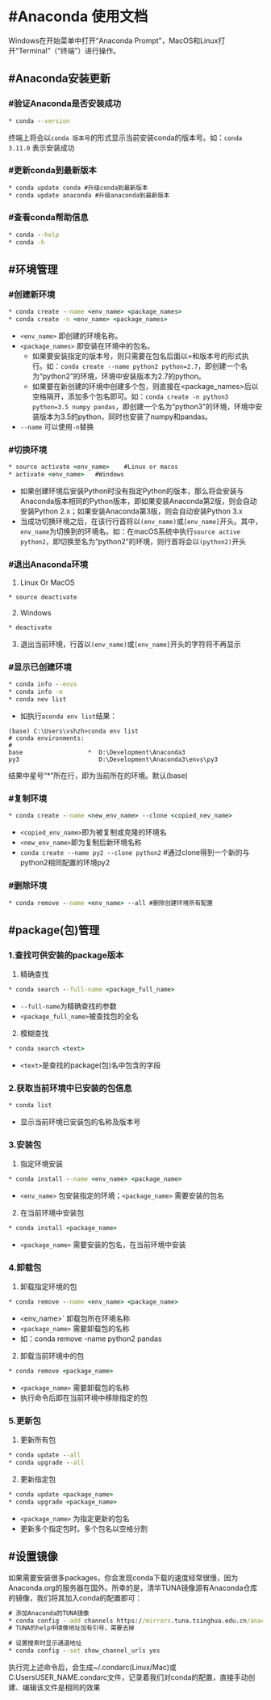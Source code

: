 # #Anaconda 使用文档

Windows在开始菜单中打开“Anaconda Prompt”，MacOS和Linux打开“Terminal”（“终端”）进行操作。

## #Anaconda安装更新

### #验证Anaconda是否安装成功
```cmd
* conda --version
```
终端上将会以` conda 版本号 `的形式显示当前安装conda的版本号。如：`conda 3.11.0`  表示安装成功

### #更新conda到最新版本
```cmd
* conda update conda #升级conda到最新版本
* conda update anaconda #升级anaconda到最新版本
```

### #查看conda帮助信息
```cmd
* conda --help
* conda -h
```

## #环境管理

### #创建新环境

```cmd
* conda create --name <env_name> <package_names>
* conda create -n <env_name> <package_names>
```

* `<env_name>` 即创建的环境名称。
* `<package_names>` 即安装在环境中的包名。
     * 如果要安装指定的版本号，则只需要在包名后面以=和版本号的形式执行。如：`conda create --name python2 python=2.7`，即创建一个名为“python2”的环境，环境中安装版本为2.7的python。
    * 如果要在新创建的环境中创建多个包，则直接在<package_names>后以空格隔开，添加多个包名即可。如：`conda create -n python3 python=3.5 numpy pandas`，即创建一个名为“python3”的环境，环境中安装版本为3.5的python，同时也安装了numpy和pandas。
* `--name` 可以使用`-n`替换

### #切换环境
```cmd
* source activate <env_name>    #Linux or macos
* activate <env_name>   #Windows
```

* 如果创建环境后安装Python时没有指定Python的版本，那么将会安装与Anaconda版本相同的Python版本，即如果安装Anaconda第2版，则会自动安装Python 2.x；如果安装Anaconda第3版，则会自动安装Python 3.x
* 当成功切换环境之后，在该行行首将以`(env_name)`或`[env_name]`开头。其中，`env_name`为切换到的环境名。如：在macOS系统中执行`source active python2`，即切换至名为“python2”的环境，则行首将会以`(python2)`开头

### #退出Anaconda环境

1. Linux Or MacOS
```cmd
* source deactivate
```

2. Windows
```cmd
* deactivate
```

3. 退出当前环境，行首以`(env_name)`或`[env_name]`开头的字符将不再显示

### #显示已创建环境
```cmd
* conda info --envs
* conda info -e
* conda nev list
```

* 如执行`aconda env list`结果：
```
(base) C:\Users\vshzh>conda env list
# conda environments:
#
base                  *  D:\Development\Anaconda3
py3                      D:\Development\Anaconda3\envs\py3
```
结果中星号“*”所在行，即为当前所在的环境。默认(base)

### #复制环境
```cmd
* conda create --name <new_env_name> --clone <copied_nev_name>
```

* `<copied_env_name>`即为被复制或克隆的环境名
* `<new_env_name>`即为复制后新环境名称
* `conda create --name py2 --clone python2` #通过clone得到一个新的与python2相同配置的环境py2

### #删除环境
```cmd
* conda remove --name <env_name> --all #删除创建环境所有配置
```

## #package(包)管理

### 1.查找可供安装的package版本

1. 精确查找
```cmd
* conda search --full-name <package_full_name>
```
* `--full-name`为精确查找的参数
* `<package_full_name>`被查找包的全名

2. 模糊查找
```cmd
* conda search <text>
```
* `<text>`是查找的package(包)名中包含的字段

### 2.获取当前环境中已安装的包信息
```cmd
* conda list 
```
* 显示当前环境已安装包的名称及版本号

### 3.安装包
1. 指定环境安装
```cmd
* conda install --name <env_name> <package_name>
```
* `<env_name>` 包安装指定的环境；`<package_name>` 需要安装的包名

2. 在当前环境中安装包
```cmd
* conda install <package_name>
```
* `<package_name>` 需要安装的包名，在当前环境中安装

### 4.卸载包
1. 卸载指定环境的包
```cmd
* conda remove --name <env_name> <package_name>
```
* `<`env_name>` 卸载包所在环境名称
* `<package_name>` 需要卸载包的名称
* 如：conda remove -name python2 pandas

2. 卸载当前环境中的包
```cmd
* conda remove <package_name>
```
* `<package_name>` 需要卸载包的名称
* 执行命令后即在当前环境中移除指定的包

### 5.更新包
1. 更新所有包
```cmd
* conda update --all
* conda upgrade --all
```

2. 更新指定包
```cmd
* conda update <package_name>
* conda upgrade <package_name>
```

* `<package_name>` 为指定更新的包名
* 更新多个指定包时。多个包名以空格分割

## #设置镜像
如果需要安装很多packages，你会发现conda下载的速度经常很慢，因为Anaconda.org的服务器在国外。所幸的是，清华TUNA镜像源有Anaconda仓库的镜像，我们将其加入conda的配置即可：

```cmd
# 添加Anaconda的TUNA镜像
* conda config --add channels https://mirrors.tuna.tsinghua.edu.cn/anaconda/pkgs/free/
# TUNA的help中镜像地址加有引号，需要去掉
 
# 设置搜索时显示通道地址
* conda config --set show_channel_urls yes
```

执行完上述命令后，会生成~/.condarc(Linux/Mac)或C:UsersUSER_NAME.condarc文件，记录着我们对conda的配置，直接手动创建、编辑该文件是相同的效果
